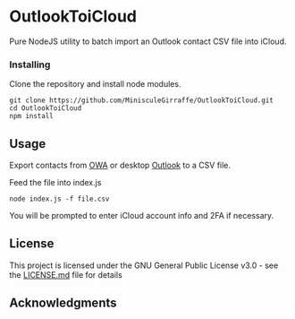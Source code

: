 # OutlookToiCloud

Pure NodeJS utility to batch import an Outlook contact CSV file into iCloud. 


### Installing

Clone the repository and install node modules.

```
git clone https://github.com/MinisculeGirraffe/OutlookToiCloud.git
cd OutlookToiCloud
npm install
```

## Usage
Export contacts from [OWA](https://support.microsoft.com/en-us/office/export-contacts-from-outlook-com-to-a-csv-file-578cca22-3550-4c73-b3f0-9978cfeac83f)  or desktop [Outlook](https://support.microsoft.com/en-us/office/export-contacts-from-outlook-10f09abd-643c-4495-bb80-543714eca73f) to a CSV file.


Feed the file into index.js

```
node index.js -f file.csv
```

You will be prompted to enter iCloud account info and 2FA if necessary. 

## License

This project is licensed under the GNU General Public License v3.0 - see the [LICENSE.md](LICENSE.md) file for details

## Acknowledgments


